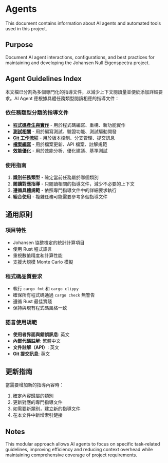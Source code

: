 # Agents

This document contains information about AI agents and automated tools used in this project.

## Purpose

Document AI agent interactions, configurations, and best practices for maintaining and developing the Johansen Null Eigenspectra project.

## Agent Guidelines Index

本文檔已分割為多個專門化的指導文件，以減少上下文閱讀量並便於添加詳細要求。AI Agent 應根據具體任務類型閱讀相應的指導文件：

### 依任務類型分類的指導文件

- **[程式碼產生與實作](./.agents/code-generation.md)** - 用於程式碼編寫、重構、新功能實作
- **[測試相關](./.agents/testing.md)** - 用於編寫測試、驗證功能、測試驅動開發
- **[Git 工作流程](./.agents/git-workflow.md)** - 用於版本控制、分支管理、提交訊息
- **[檔案編寫](./.agents/documentation.md)** - 用於檔案更新、API 檔案、註解規範
- **[效能優化](./.agents/performance.md)** - 用於效能分析、優化建議、基準測試

### 使用指南

1. **識別任務類型** - 確定當前任務屬於哪個類別
2. **閱讀對應指導** - 只閱讀相關的指導文件，減少不必要的上下文
3. **遵循具體規範** - 依照專門指導文件中的詳細要求執行
4. **組合使用** - 複雜任務可能需要參考多個指導文件

## 通用原則

### 項目特性

- Johansen 協整檢定的統計計算項目
- 使用 Rust 程式語言
- 重視數值精度和計算性能
- 支援大規模 Monte Carlo 模擬

### 程式碼品質要求

- 執行 `cargo fmt` 和 `cargo clippy`
- 確保所有程式碼通過 `cargo check` 無警告
- 遵循 Rust 最佳實踐
- 保持與現有程式碼風格一致

### 語言使用規範

- **使用者界面與錯誤訊息**: 英文
- **內部代碼註解**: 繁體中文
- **文件註解（API）**: 英文
- **Git 提交訊息**: 英文

## 更新指南

當需要增加新的指導內容時：

1. 確定內容歸屬的類別
2. 更新對應的專門指導文件
3. 如需要新類別，建立新的指導文件
4. 在本文件中新增索引鏈接

## Notes

This modular approach allows AI agents to focus on specific task-related guidelines, improving efficiency and reducing context overhead while maintaining comprehensive coverage of project requirements.
